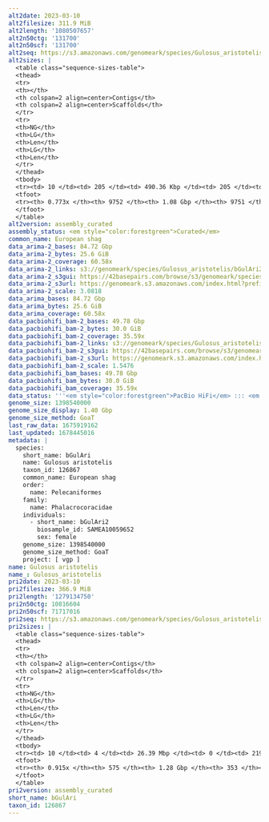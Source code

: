 ```yaml
---
alt2date: 2023-03-10
alt2filesize: 311.9 MiB
alt2length: '1080507657'
alt2n50ctg: '131700'
alt2n50scf: '131700'
alt2seq: https://s3.amazonaws.com/genomeark/species/Gulosus_aristotelis/bGulAri2/assembly_curated/bGulAri2.alt.cur.20230310.fasta.gz
alt2sizes: |
  <table class="sequence-sizes-table">
  <thead>
  <tr>
  <th></th>
  <th colspan=2 align=center>Contigs</th>
  <th colspan=2 align=center>Scaffolds</th>
  </tr>
  <tr>
  <th>NG</th>
  <th>LG</th>
  <th>Len</th>
  <th>LG</th>
  <th>Len</th>
  </tr>
  </thead>
  <tbody>
  <tr><td> 10 </td><td> 205 </td><td> 490.36 Kbp </td><td> 205 </td><td> 490.36 Kbp </td></tr><tr><td> 20 </td><td> 562 </td><td> 326.46 Kbp </td><td> 562 </td><td> 326.46 Kbp </td></tr><tr><td> 30 </td><td> 1061 </td><td> 243.53 Kbp </td><td> 1061 </td><td> 243.53 Kbp </td></tr><tr><td> 40 </td><td> 1727 </td><td> 183.60 Kbp </td><td> 1727 </td><td> 183.60 Kbp </td></tr><tr style="background-color:#cccccc;"><td> 50 </td><td> 2623 </td><td> 131.70 Kbp </td><td> 2623 </td><td> 131.70 Kbp </td></tr><tr><td> 60 </td><td> 3942 </td><td> 84.47 Kbp </td><td> 3942 </td><td> 84.47 Kbp </td></tr><tr><td> 70 </td><td> 6259 </td><td> 41.99 Kbp </td><td> 6259 </td><td> 41.99 Kbp </td></tr><tr><td> 80 </td><td> 0 </td><td>  </td><td> 0 </td><td>  </td></tr><tr><td> 90 </td><td> 0 </td><td>  </td><td> 0 </td><td>  </td></tr><tr><td> 100 </td><td> 0 </td><td>  </td><td> 0 </td><td>  </td></tr></tbody>
  <tfoot>
  <tr><th> 0.773x </th><th> 9752 </th><th> 1.08 Gbp </th><th> 9751 </th><th> 1.08 Gbp </th></tr>
  </tfoot>
  </table>
alt2version: assembly_curated
assembly_status: <em style="color:forestgreen">Curated</em>
common_name: European shag
data_arima-2_bases: 84.72 Gbp
data_arima-2_bytes: 25.6 GiB
data_arima-2_coverage: 60.58x
data_arima-2_links: s3://genomeark/species/Gulosus_aristotelis/bGulAri2/genomic_data/arima/<br>
data_arima-2_s3gui: https://42basepairs.com/browse/s3/genomeark/species/Gulosus_aristotelis/bGulAri2/genomic_data/arima/
data_arima-2_s3url: https://genomeark.s3.amazonaws.com/index.html?prefix=species/Gulosus_aristotelis/bGulAri2/genomic_data/arima/
data_arima-2_scale: 3.0818
data_arima_bases: 84.72 Gbp
data_arima_bytes: 25.6 GiB
data_arima_coverage: 60.58x
data_pacbiohifi_bam-2_bases: 49.78 Gbp
data_pacbiohifi_bam-2_bytes: 30.0 GiB
data_pacbiohifi_bam-2_coverage: 35.59x
data_pacbiohifi_bam-2_links: s3://genomeark/species/Gulosus_aristotelis/bGulAri2/genomic_data/pacbio_hifi/<br>
data_pacbiohifi_bam-2_s3gui: https://42basepairs.com/browse/s3/genomeark/species/Gulosus_aristotelis/bGulAri2/genomic_data/pacbio_hifi/
data_pacbiohifi_bam-2_s3url: https://genomeark.s3.amazonaws.com/index.html?prefix=species/Gulosus_aristotelis/bGulAri2/genomic_data/pacbio_hifi/
data_pacbiohifi_bam-2_scale: 1.5476
data_pacbiohifi_bam_bases: 49.78 Gbp
data_pacbiohifi_bam_bytes: 30.0 GiB
data_pacbiohifi_bam_coverage: 35.59x
data_status: '''<em style="color:forestgreen">PacBio HiFi</em> ::: <em style="color:forestgreen">Arima</em>'''
genome_size: 1398540000
genome_size_display: 1.40 Gbp
genome_size_method: GoaT
last_raw_data: 1675919162
last_updated: 1678445016
metadata: |
  species:
    short_name: bGulAri
    name: Gulosus aristotelis
    taxon_id: 126867
    common_name: European shag
    order:
      name: Pelecaniformes
    family:
      name: Phalacrocoracidae
    individuals:
      - short_name: bGulAri2
        biosample_id: SAMEA10059652
        sex: female
    genome_size: 1398540000
    genome_size_method: GoaT
    project: [ vgp ]
name: Gulosus aristotelis
name_: Gulosus_aristotelis
pri2date: 2023-03-10
pri2filesize: 366.9 MiB
pri2length: '1279134750'
pri2n50ctg: 10816604
pri2n50scf: 71717016
pri2seq: https://s3.amazonaws.com/genomeark/species/Gulosus_aristotelis/bGulAri2/assembly_curated/bGulAri2.pri.cur.20230310.fasta.gz
pri2sizes: |
  <table class="sequence-sizes-table">
  <thead>
  <tr>
  <th></th>
  <th colspan=2 align=center>Contigs</th>
  <th colspan=2 align=center>Scaffolds</th>
  </tr>
  <tr>
  <th>NG</th>
  <th>LG</th>
  <th>Len</th>
  <th>LG</th>
  <th>Len</th>
  </tr>
  </thead>
  <tbody>
  <tr><td> 10 </td><td> 4 </td><td> 26.39 Mbp </td><td> 0 </td><td> 219.24 Mbp </td></tr><tr><td> 20 </td><td> 10 </td><td> 20.03 Mbp </td><td> 1 </td><td> 168.56 Mbp </td></tr><tr><td> 30 </td><td> 17 </td><td> 17.00 Mbp </td><td> 2 </td><td> 131.34 Mbp </td></tr><tr><td> 40 </td><td> 26 </td><td> 13.73 Mbp </td><td> 3 </td><td> 84.76 Mbp </td></tr><tr style="background-color:#cccccc;"><td> 50 </td><td> 38 </td><td style="background-color:#88ff88;"> 10.82 Mbp </td><td> 5 </td><td style="background-color:#88ff88;"> 71.72 Mbp </td></tr><tr><td> 60 </td><td> 53 </td><td> 8.36 Mbp </td><td> 7 </td><td> 55.81 Mbp </td></tr><tr><td> 70 </td><td> 72 </td><td> 6.04 Mbp </td><td> 10 </td><td> 31.35 Mbp </td></tr><tr><td> 80 </td><td> 107 </td><td> 2.90 Mbp </td><td> 16 </td><td> 17.37 Mbp </td></tr><tr><td> 90 </td><td> 269 </td><td> 202.31 Kbp </td><td> 82 </td><td> 292.31 Kbp </td></tr><tr><td> 100 </td><td> 0 </td><td>  </td><td> 0 </td><td>  </td></tr></tbody>
  <tfoot>
  <tr><th> 0.915x </th><th> 575 </th><th> 1.28 Gbp </th><th> 353 </th><th> 1.28 Gbp </th></tr>
  </tfoot>
  </table>
pri2version: assembly_curated
short_name: bGulAri
taxon_id: 126867
---
```


